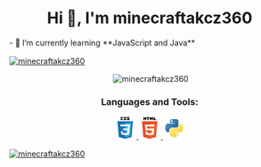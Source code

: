 <h1 align="center">Hi 👋, I'm minecraftakcz360</h1>
- 🌱 I’m currently learning **JavaScript and Java**

<a href="https://discord.gg/minecraftakcz360" target="blank"><img align="center" src="https://raw.githubusercontent.com/rahuldkjain/github-profile-readme-generator/master/src/images/icons/Social/discord.svg" alt="minecraftakcz360" height="30" width="40" /></a>

<p align="center">&nbsp;<img align="center" src="https://github-readme-stats.vercel.app/api?username=minecraftakcz360&show_icons=true&theme=dark&locale=en" alt="minecraftakcz360" /></p>

<h3 align="center">Languages and Tools:</h3>
<p align="center"> <a href="https://www.w3schools.com/css/" target="_blank" rel="noreferrer"> <img src="https://raw.githubusercontent.com/devicons/devicon/master/icons/css3/css3-original-wordmark.svg" alt="css3" width="40" height="40"/> </a> <a href="https://www.w3.org/html/" target="_blank" rel="noreferrer"> <img src="https://raw.githubusercontent.com/devicons/devicon/master/icons/html5/html5-original-wordmark.svg" alt="html5" width="40" height="40"/> </a> <a href="https://www.python.org" target="_blank" rel="noreferrer"> <img src="https://raw.githubusercontent.com/devicons/devicon/master/icons/python/python-original.svg" alt="python" width="40" height="40"/> </a> </p>

<a href="https://discord.gg/minecraftakcz360" align="center" target="blank"><img align="center" src="https://raw.githubusercontent.com/rahuldkjain/github-profile-readme-generator/master/src/images/icons/Social/discord.svg" alt="minecraftakcz360" height="30" width="40" /></a>
